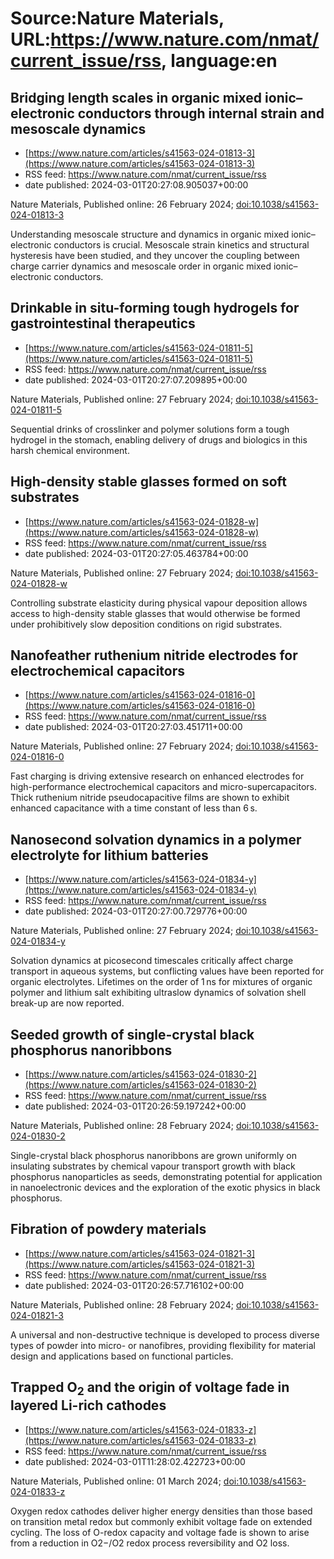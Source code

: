 # Source:Nature Materials, URL:https://www.nature.com/nmat/current_issue/rss, language:en

## Bridging length scales in organic mixed ionic–electronic conductors through internal strain and mesoscale dynamics
 - [https://www.nature.com/articles/s41563-024-01813-3](https://www.nature.com/articles/s41563-024-01813-3)
 - RSS feed: https://www.nature.com/nmat/current_issue/rss
 - date published: 2024-03-01T20:27:08.905037+00:00

<p>Nature Materials, Published online: 26 February 2024; <a href="https://www.nature.com/articles/s41563-024-01813-3">doi:10.1038/s41563-024-01813-3</a></p>Understanding mesoscale structure and dynamics in organic mixed ionic–electronic conductors is crucial. Mesoscale strain kinetics and structural hysteresis have been studied, and they uncover the coupling between charge carrier dynamics and mesoscale order in organic mixed ionic–electronic conductors.

## Drinkable in situ-forming tough hydrogels for gastrointestinal therapeutics
 - [https://www.nature.com/articles/s41563-024-01811-5](https://www.nature.com/articles/s41563-024-01811-5)
 - RSS feed: https://www.nature.com/nmat/current_issue/rss
 - date published: 2024-03-01T20:27:07.209895+00:00

<p>Nature Materials, Published online: 27 February 2024; <a href="https://www.nature.com/articles/s41563-024-01811-5">doi:10.1038/s41563-024-01811-5</a></p>Sequential drinks of crosslinker and polymer solutions form a tough hydrogel in the stomach, enabling delivery of drugs and biologics in this harsh chemical environment.

## High-density stable glasses formed on soft substrates
 - [https://www.nature.com/articles/s41563-024-01828-w](https://www.nature.com/articles/s41563-024-01828-w)
 - RSS feed: https://www.nature.com/nmat/current_issue/rss
 - date published: 2024-03-01T20:27:05.463784+00:00

<p>Nature Materials, Published online: 27 February 2024; <a href="https://www.nature.com/articles/s41563-024-01828-w">doi:10.1038/s41563-024-01828-w</a></p>Controlling substrate elasticity during physical vapour deposition allows access to high-density stable glasses that would otherwise be formed under prohibitively slow deposition conditions on rigid substrates.

## Nanofeather ruthenium nitride electrodes for electrochemical capacitors
 - [https://www.nature.com/articles/s41563-024-01816-0](https://www.nature.com/articles/s41563-024-01816-0)
 - RSS feed: https://www.nature.com/nmat/current_issue/rss
 - date published: 2024-03-01T20:27:03.451711+00:00

<p>Nature Materials, Published online: 27 February 2024; <a href="https://www.nature.com/articles/s41563-024-01816-0">doi:10.1038/s41563-024-01816-0</a></p>Fast charging is driving extensive research on enhanced electrodes for high-performance electrochemical capacitors and micro-supercapacitors. Thick ruthenium nitride pseudocapacitive films are shown to exhibit enhanced capacitance with a time constant of less than 6 s.

## Nanosecond solvation dynamics in a polymer electrolyte for lithium batteries
 - [https://www.nature.com/articles/s41563-024-01834-y](https://www.nature.com/articles/s41563-024-01834-y)
 - RSS feed: https://www.nature.com/nmat/current_issue/rss
 - date published: 2024-03-01T20:27:00.729776+00:00

<p>Nature Materials, Published online: 27 February 2024; <a href="https://www.nature.com/articles/s41563-024-01834-y">doi:10.1038/s41563-024-01834-y</a></p>Solvation dynamics at picosecond timescales critically affect charge transport in aqueous systems, but conflicting values have been reported for organic electrolytes. Lifetimes on the order of 1 ns for mixtures of organic polymer and lithium salt exhibiting ultraslow dynamics of solvation shell break-up are now reported.

## Seeded growth of single-crystal black phosphorus nanoribbons
 - [https://www.nature.com/articles/s41563-024-01830-2](https://www.nature.com/articles/s41563-024-01830-2)
 - RSS feed: https://www.nature.com/nmat/current_issue/rss
 - date published: 2024-03-01T20:26:59.197242+00:00

<p>Nature Materials, Published online: 28 February 2024; <a href="https://www.nature.com/articles/s41563-024-01830-2">doi:10.1038/s41563-024-01830-2</a></p>Single-crystal black phosphorus nanoribbons are grown uniformly on insulating substrates by chemical vapour transport growth with black phosphorus nanoparticles as seeds, demonstrating potential for application in nanoelectronic devices and the exploration of the exotic physics in black phosphorus.

## Fibration of powdery materials
 - [https://www.nature.com/articles/s41563-024-01821-3](https://www.nature.com/articles/s41563-024-01821-3)
 - RSS feed: https://www.nature.com/nmat/current_issue/rss
 - date published: 2024-03-01T20:26:57.716102+00:00

<p>Nature Materials, Published online: 28 February 2024; <a href="https://www.nature.com/articles/s41563-024-01821-3">doi:10.1038/s41563-024-01821-3</a></p>A universal and non-destructive technique is developed to process diverse types of powder into micro- or nanofibres, providing flexibility for material design and applications based on functional particles.

## Trapped O<sub>2</sub> and the origin of voltage fade in layered Li-rich cathodes
 - [https://www.nature.com/articles/s41563-024-01833-z](https://www.nature.com/articles/s41563-024-01833-z)
 - RSS feed: https://www.nature.com/nmat/current_issue/rss
 - date published: 2024-03-01T11:28:02.422723+00:00

<p>Nature Materials, Published online: 01 March 2024; <a href="https://www.nature.com/articles/s41563-024-01833-z">doi:10.1038/s41563-024-01833-z</a></p>Oxygen redox cathodes deliver higher energy densities than those based on transition metal redox but commonly exhibit voltage fade on extended cycling. The loss of O-redox capacity and voltage fade is shown to arise from a reduction in O2−/O2 redox process reversibility and O2 loss.


